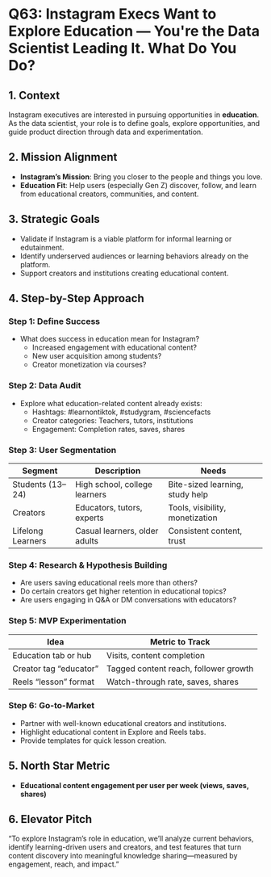 # Q63: Instagram Execs Want to Explore Education — You're the Data Scientist Leading It. What Do You Do?

## 1. Context
Instagram executives are interested in pursuing opportunities in **education**. As the data scientist, your role is to define goals, explore opportunities, and guide product direction through data and experimentation.

## 2. Mission Alignment
- **Instagram’s Mission**: Bring you closer to the people and things you love.
- **Education Fit**: Help users (especially Gen Z) discover, follow, and learn from educational creators, communities, and content.

## 3. Strategic Goals
- Validate if Instagram is a viable platform for informal learning or edutainment.
- Identify underserved audiences or learning behaviors already on the platform.
- Support creators and institutions creating educational content.

## 4. Step-by-Step Approach

### Step 1: Define Success
- What does success in education mean for Instagram?
  - Increased engagement with educational content?
  - New user acquisition among students?
  - Creator monetization via courses?

### Step 2: Data Audit
- Explore what education-related content already exists:
  - Hashtags: #learnontiktok, #studygram, #sciencefacts
  - Creator categories: Teachers, tutors, institutions
  - Engagement: Completion rates, saves, shares

### Step 3: User Segmentation

| Segment          | Description                             | Needs                              |
|------------------|------------------------------------------|-------------------------------------|
| Students (13–24) | High school, college learners            | Bite-sized learning, study help     |
| Creators         | Educators, tutors, experts               | Tools, visibility, monetization     |
| Lifelong Learners| Casual learners, older adults            | Consistent content, trust            |

### Step 4: Research & Hypothesis Building
- Are users saving educational reels more than others?
- Do certain creators get higher retention in educational topics?
- Are users engaging in Q&A or DM conversations with educators?

### Step 5: MVP Experimentation

| Idea                            | Metric to Track                      |
|----------------------------------|--------------------------------------|
| Education tab or hub             | Visits, content completion           |
| Creator tag “educator”           | Tagged content reach, follower growth|
| Reels “lesson” format            | Watch-through rate, saves, shares    |

### Step 6: Go-to-Market
- Partner with well-known educational creators and institutions.
- Highlight educational content in Explore and Reels tabs.
- Provide templates for quick lesson creation.

## 5. North Star Metric
- **Educational content engagement per user per week (views, saves, shares)**

## 6. Elevator Pitch
“To explore Instagram’s role in education, we’ll analyze current behaviors, identify learning-driven users and creators, and test features that turn content discovery into meaningful knowledge sharing—measured by engagement, reach, and impact.”
